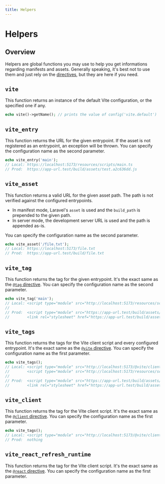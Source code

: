 ```yaml
---
title: Helpers
---
```


# Helpers

## Overview

Helpers are global functions you may use to help you get informations regarding manifests and assets. Generally speaking, it's best not to use them and just rely on the [directives](/guide/features/directives), but they are here if you need.

## `vite`

This function returns an instance of the default Vite configuration, or the specified one if any.

```php
echo vite()->getName(); // prints the value of config('vite.default')
```

## `vite_entry`

This function returns the URL for the given entrypoint. If the asset is not registered as an entrypoint, an exception will be thrown.
You can specify the configuration name as the second parameter.

```php
echo vite_entry('main');
// Local: https://localhost:5173/resources/scripts/main.ts
// Prod:  https://app-url.test/build/assets/test.a2c636dd.js
```

## `vite_asset`

This function returns a valid URL for the given asset path. The path is not verified against the configured entrypoints. 

- In manifest mode, Laravel's `asset` is used and the `build_path` is prepended to the given path.
- In server mode, the development server URL is used and the path is appended as-is.

You can specify the configuration name as the second parameter.

```php
echo vite_asset('/file.txt');
// Local: https://localhost:5173/file.txt
// Prod:  https://app-url.test/build/file.txt
```

## `vite_tag`

This function returns the tag for the given entrypoint. It's the exact same as the [`@tag` directive](/guide/features/directives#tag). You can specify the configuration name as the second parameter.

```php
echo vite_tag('main');
// Local: <script type="module" src="http://localhost:5173/resources/scripts/main.ts"></script>
//
// Prod:  <script type="module" src="https://app-url.test/build/assets/main.a2c636dd.js"></script>
//        <link rel="stylesheet" href="https://app-url.test/build/assets/main.65bd481b.css" />
```

## `vite_tags`

This function returns the tags for the Vite client script and every configured entrypoint. It's the exact same as the [`@vite` directive](/guide/features/directives#tag). You can specify the configuration name as the first parameter.

```php
echo vite_tags();
// Local: <script type="module" src="http://localhost:5173/@vite/client"></script>
//        <script type="module" src="http://localhost:5173/resources/scripts/main.ts"></script>
//
// Prod:  <script type="module" src="https://app-url.test/build/assets/main.a2c636dd.js"></script>
//        <link rel="stylesheet" href="https://app-url.test/build/assets/main.65bd481b.css" />
```

## `vite_client`

This function returns the tag for the Vite client script. It's the exact same as the [`@client` directive](/guide/features/directives#client). You can specify the configuration name as the first parameter.

```php
echo vite_tags();
// Local: <script type="module" src="http://localhost:5173/@vite/client"></script>
// Prod:  nothing
```

## `vite_react_refresh_runtime`

This function returns the tag for the Vite client script. It's the exact same as the [`@react` directive](/guide/features/directives#react). You can specify the configuration name as the first parameter.
